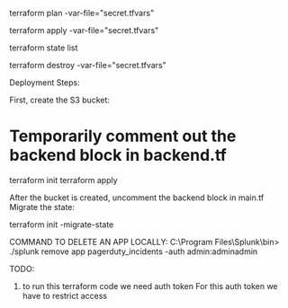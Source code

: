 terraform plan -var-file="secret.tfvars"

terraform apply -var-file="secret.tfvars"

terraform state list

<!-- terraform destroy -target=splunk_authorization_roles.dummy_terraform -->

terraform destroy -var-file="secret.tfvars"


Deployment Steps:

First, create the S3 bucket:

# Temporarily comment out the backend block in backend.tf
terraform init
terraform apply

After the bucket is created, uncomment the backend block in main.tf
Migrate the state:

terraform init -migrate-state




COMMAND TO DELETE AN APP LOCALLY:
C:\Program Files\Splunk\bin> ./splunk remove app pagerduty_incidents -auth admin:adminadmin


TODO:
1) to run this terraform code we need auth token
For this auth token we have to restrict access